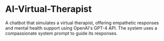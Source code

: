 # AI-Virtual-Therapist
A chatbot that simulates a virtual therapist, offering empathetic responses and mental health support using OpenAI's GPT-4 API. The system uses a compassionate system prompt to guide its responses.
